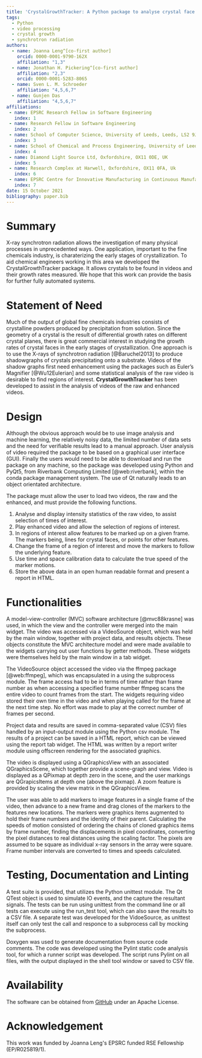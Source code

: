 ```yaml
---
title: 'CrystalGrowthTracker: A Python package to analyse crystal face advancement rates from time lapse synchrotron radiography'
tags:
  - Python
  - video processing
  - crystal growth
  - synchrotron radiation
authors:
  - name: Joanna Leng^[co-first author]
    orcid: 0000-0001-9790-162X
    affiliation: "1,3"
  - name: Jonathan H. Pickering^[co-first author]
    affiliation: "2,3"
    orcid: 0000-0001-5283-8065
  - name: Sven L. M. Schroeder
    affiliation: "4,5,6,7"
  - name: Gunjen Das
    affiliation: "4,5,6,7"
affiliations:
 - name: EPSRC Research Fellow in Software Engineering
   index: 1
 - name: Research Fellow in Software Engineering
   index: 2
 - name: School of Computer Science, University of Leeds, Leeds, LS2 9JT, UK
   index: 3
 - name: School of Chemical and Process Engineering, University of Leeds, LS2 9JT, UK
   index: 4
 - name: Diamond Light Source Ltd, Oxfordshire, OX11 0DE, UK
   index: 5
 - name: Research Complex at Harwell, Oxfordshire, OX11 0FA, Uk
   index: 6
 - name: EPSRC Centre for Innovative Manufacturing in Continuous Manufacturing and Advanced Crystallisation, University of Strathclyde, G1 1RD, UK
   index: 7
date: 15 October 2021
bibliography: paper.bib
---
```


# Summary

X-ray synchrotron radiation allows the investigation of many physical processes in unprecedented ways. One application, important to the fine chemicals industry, is charaterizing the early stages of crystallization.  To aid chemical engineers working in this area we developed the CrystalGrowthTracker package.  It allows crystals to be found in videos and their growth rates measured.  We hope that this work can provide the basis for further fully automated systems.

# Statement of Need

Much of the output of global fine chemicals industries consists of crystalline powders produced by precipitation from solution.  Since the geometry of a crystal is the result of differential growth rates on different crystal planes, there is great commercial interest in studying the growth rates of crystal faces in the early stages of crystallization.  One approach is to use the X-rays of synchrotron radiation [@Baruchel2013] to produce shadowgraphs of crystals precipitating onto a substrate.  Videos of the shadow graphs first need enhancement using the packages such as Euler’s Magnifier [@Wu12Eulerian] and some statistical analysis of the raw video is desirable to find regions of interest.  **CrystalGrowthTracker** has been developed to assist in the analysis of videos of the raw and enhanced videos.

# Design

Although the obvious approach would be to use image analysis and machine learning, the relatively noisy data, the limited number of data sets and the need for verifiable results lead to a manual approach.  User analysis of video required the package to be based on a graphical user interface (GUI).  Finally the users would need to be able to download and run the package on any machine, so the package was developed using Python and PyQt5, from Riverbank Computing Limited [@web:riverbank], within the conda package management system.  The use of Qt naturally leads to an object orientated architecture.

The package must allow the user to load two videos, the raw and the enhanced, and must provide the following functions.

1.  Analyse and display intensity statistics of the raw video, to assist selection of times of interest.
2.  Play enhanced video and allow the selection of regions of interest.
3.  In regions of interest allow features to be marked up on a given frame.  The markers being, lines for crystal faces, or points for other features.
4.  Change the frame of a region of interest and move the markers to follow the underlying feature.
5.  Use time and space calibration data to calculate the true speed of the marker motions.
6.  Store the above data in an open human readable format and present a report in HTML.

# Functionalities

A model-view-controller (MVC) software architecture [@mvc88krasne] was used, in which the view and the controller were merged into the main widget.  The video was accessed via a VideoSource object, which was held by the main window, together with project data, and results objects. These objects constitute the MVC architecture model and were made available to the widgets carrying out user functions by getter methods.  These widgets were themselves held by the main window in a tab widget.

The VideoSource object accessed the video via the ffmpeg package [@web:ffmpeg], which was encapsulated in a using the subprocess module. The frame access had to be in terms of time rather than frame number as when accessing a specified frame number ffmpeg scans the entire video to count frames from the start.  The widgets requiring video stored their own time in the video and when playing called for the frame at the next time step.  No effort was made to play at the correct number of frames per second.

Project data and results are saved in comma-separated value (CSV) files handled by an input-output module using the Python csv module.  The results of a project can be saved in a HTML report, which can be viewed using the report tab widget. The HTML was written by a report writer module using offscreen rendering for the associated graphics.

The video is displayed using a QGraphicsView with an associated QGraphicsScene, which together provide a scene-graph and view. Video is displayed as a QPixmap at depth zero in the scene, and the user markings are QGrapicsItems at depth one (above the pixmap). A zoom feature is provided by scaling the view matrix in the QGraphicsView.

The user was able to add markers to image features in a single frame of the video, then advance to a new frame and drag clones of the markers to the features new locations.  The markers were graphics items augmented to hold their frame numbers and the identity of their parent.  Calculating the speeds of motion consisted of ordering the chains of cloned graphics items by frame number, finding the displacements in pixel coordinates, converting the pixel distances to real distances using the scaling factor. The pixels are assumed to be square as individual x-ray sensors in the array were square. Frame number intervals are converted to times and speeds calculated.

# Testing, Documentation and Linting

A test suite is provided, that utilizes the Python unittest module. The Qt QTest object is used to simulate IO events, and the capture the resultant signals. The tests can be run using unittest from the command line or all tests can execute using the run_test tool, which can also save the results to a CSV file.  A separate test was developed for the VidoeSource, as unittest itself can only test the call and responce to a subprocess call by mocking the subprocess.

Doxygen was used to generate documentation from source code comments.  The code was developed using the Pylint static code analysis tool, for which a runner script was developed. The script runs Pylint on all files, with the output displayed in the shell tool window or saved to CSV file.

# Availability
The software can be obtained from [GitHub](https://github.com/jonathanHuwP/CrystalGrowthTracker) under an Apache License.

# Acknowledgement
This work was funded by Joanna Leng's EPSRC funded RSE Fellowship (EP/R025819/1).
